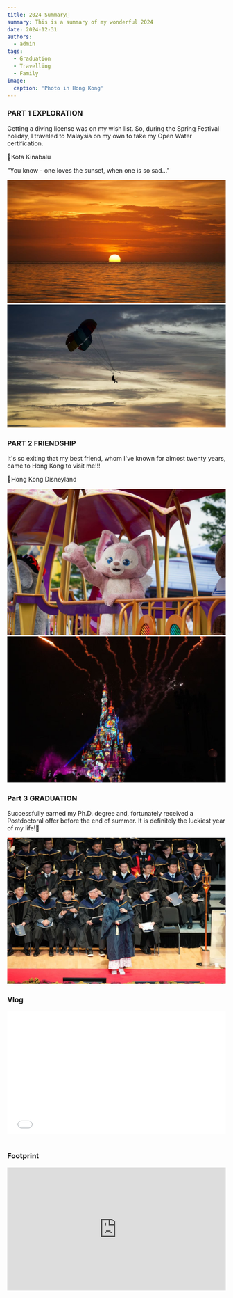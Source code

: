 ```yaml
---
title: 2024 Summary🎉
summary: This is a summary of my wonderful 2024
date: 2024-12-31
authors:
  - admin
tags:
  - Graduation
  - Travelling
  - Family
image:
  caption: 'Photo in Hong Kong'
---
```


### PART 1 EXPLORATION

Getting a diving license was on my wish list. So, during the Spring Festival holiday, I traveled to Malaysia on my own to take my Open Water certification.<br />

📍Kota Kinabalu

"You know - one loves the sunset, when one is so sad..."<br />

<img src='1.jpg'>
<img src='2.jpg'>

<br />

### PART 2 FRIENDSHIP

It's so exiting that my best friend, whom I've known for almost twenty years, came to Hong Kong to visit me!!!<br />

📍Hong Kong Disneyland

<img src='3.jpg'>
<img src='4.jpg'>

<br />

### Part 3 GRADUATION

Successfully earned my Ph.D. degree and, fortunately received a Postdoctoral offer before the end of summer. It is definitely the luckiest year of my life!👋<br />

<img src='5.jpg'>

<br />

### Vlog

<div style="position:relative; padding-bottom:56.25%; height:0; overflow:hidden; max-width:100%;">
  <iframe 
    src="2024.mp4" 
    frameborder="0" 
    allowfullscreen 
    style="position:absolute; top:0; left:0; width:100%; height:100%;">
  </iframe>
</div>

<br />

### Footprint

<div style="position:relative; padding-bottom:56.25%; height:0; overflow:hidden; max-width:100%;">
  <iframe 
    src="https://www.google.com/maps/d/u/0/embed?mid=16UMf8A8GBgZ1AVessxmWrbcPN5tSogU&ehbc=2E312F" 
    style="position:absolute; top:0; left:0; width:100%; height:100%; border:0;"
    allowfullscreen=""
    loading="lazy">
  </iframe>
</div>